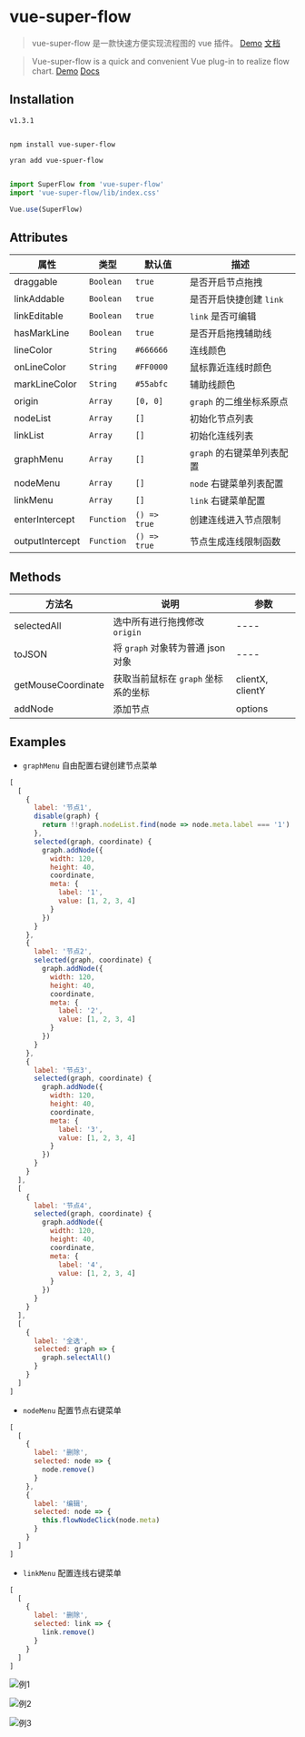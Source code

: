 


# vue-super-flow

> vue-super-flow 是一款快速方便实现流程图的 vue 插件。
> [Demo](https://caohuatao.github.io/demo/)
> [文档](https://caohuatao.github.io)

> Vue-super-flow is a quick and convenient Vue plug-in to realize flow chart. 
> [Demo](https://caohuatao.github.io/demo/)
> [Docs](https://caohuatao.github.io)

## Installation

```
v1.3.1
```

```npm

npm install vue-super-flow

yran add vue-spuer-flow

```
```js

import SuperFlow from 'vue-super-flow'
import 'vue-super-flow/lib/index.css'

Vue.use(SuperFlow)

```

## Attributes

|属性                |类型                |默认值                   |描述                                     | 
|----                | ----              |----                     |----                                     |
|draggable           |`Boolean`          |`true`                   | 是否开启节点拖拽                         |
|linkAddable         |`Boolean`          |`true`                   | 是否开启快捷创建 `link`                  |
|linkEditable        |`Boolean`          |`true`                   | `link` 是否可编辑                       |
|hasMarkLine         |`Boolean`          |`true`                   | 是否开启拖拽辅助线                       |
|lineColor           |`String`           |`#666666`                | 连线颜色                                |
|onLineColor         |`String`           |`#FF0000`                | 鼠标靠近连线时颜色                       |
|markLineColor       |`String`           |`#55abfc`                | 辅助线颜色                               |
|origin              |`Array`            |`[0, 0]`                 | `graph` 的二维坐标系原点                 |
|nodeList            |`Array`            |`[]`                     | 初始化节点列表                           |
|linkList            |`Array`            |`[]`                     | 初始化连线列表                           |
|graphMenu           |`Array`            |`[]`                     | `graph` 的右键菜单列表配置               |
|nodeMenu            |`Array`            |`[]`                     | `node` 右键菜单列表配置                  |
|linkMenu            |`Array`            |`[]`                     | `link` 右键菜单配置                      |
|enterIntercept      |`Function`         |`() => true`             | 创建连线进入节点限制                     |
|outputIntercept     |`Function`         |`() => true`             | 节点生成连线限制函数                     |

## Methods

|方法名               |说明                                          |参数                                     | 
|----                | ----                                        |----                                     |
|selectedAll         | 选中所有进行拖拽修改 `origin`                 |----                                     |
|toJSON              | 将 `graph` 对象转为普通 json 对象             |----                                     |
|getMouseCoordinate  | 获取当前鼠标在 `graph` 坐标系的坐标            |clientX, clientY                         |
|addNode             | 添加节点                                      |options                                 |


## Examples

- `graphMenu` 自由配置右键创建节点菜单

```js
[
  [
    {
      label: '节点1',
      disable(graph) {
        return !!graph.nodeList.find(node => node.meta.label === '1')
      },
      selected(graph, coordinate) {
        graph.addNode({
          width: 120,
          height: 40,
          coordinate,
          meta: {
            label: '1',
            value: [1, 2, 3, 4]
          }
        })
      }
    },
    {
      label: '节点2',
      selected(graph, coordinate) {
        graph.addNode({
          width: 120,
          height: 40,
          coordinate,
          meta: {
            label: '2',
            value: [1, 2, 3, 4]
          }
        })
      }
    },
    {
      label: '节点3',
      selected(graph, coordinate) {
        graph.addNode({
          width: 120,
          height: 40,
          coordinate,
          meta: {
            label: '3',
            value: [1, 2, 3, 4]
          }
        })
      }
    }
  ],
  [
    {
      label: '节点4',
      selected(graph, coordinate) {
        graph.addNode({
          width: 120,
          height: 40,
          coordinate,
          meta: {
            label: '4',
            value: [1, 2, 3, 4]
          }
        })
      }
    }
  ],
  [
    {
      label: '全选',
      selected: graph => {
        graph.selectAll()
      }
    }
  ]
]
```

- `nodeMenu` 配置节点右键菜单

```js
[
  [
    {
      label: '删除',
      selected: node => {
        node.remove()
      }
    },
    {
      label: '编辑',
      selected: node => {
        this.flowNodeClick(node.meta)
      }
    }
  ]
]
```

- `linkMenu` 配置连线右键菜单

```js
[
  [
    {
      label: '删除',
      selected: link => {
        link.remove()
      }
    }
  ]
]
```

![例1](https://s1.ax1x.com/2020/07/11/UQ3IsJ.gif)



![例2](https://s1.ax1x.com/2020/07/11/UQ37ZR.gif)


![例3](https://s1.ax1x.com/2020/07/11/UQ3oL9.gif)
